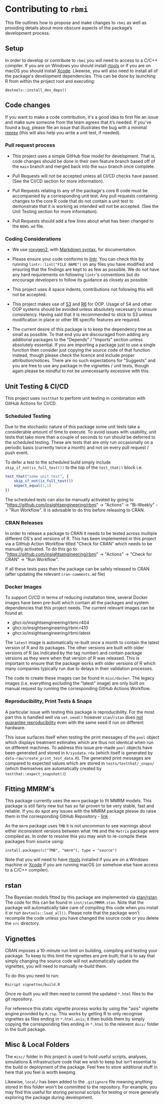 # Contributing to `rbmi`

This file outlines how to propose and make changes to `rbmi` as well as providing details about more obscure aspects of the package’s development process.


## Setup

In order to develop or contribute to `rbmi` you will need to access to a C/C++ compiler. If you are on Windows you should install [rtools](https://cran.r-project.org/bin/windows/Rtools/rtools42/rtools.html) or if you are on macOS you should install [Xcode](https://apps.apple.com/us/app/xcode/id497799835?mt=12).  Likewise, you will also need to install all of the package's development dependencies. This can be done by launching R from within the project root and executing:

```
devtools::install_dev_deps()
```

## Code changes

If you want to make a code contribution, it's a good idea to first file an issue and make sure someone from the team agrees that it’s needed. 
If you’ve found a bug, please file an issue that illustrates the bug with a minimal 
[reprex](https://www.tidyverse.org/help/#reprex) (this will also help you write a unit test, if needed).

### Pull request process

* This project uses a simple GitHub flow model for development. That is, code changes should be done in their own feature branch based off of the `main` branch and merged back into the `main` branch once complete.

* Pull Requests will not be accepted unless all CI/CD checks have passed. (See the CI/CD section for more information).

* Pull Requests relating to any of the package's core R code must be accompanied by a corresponding unit test. Any pull requests containing changes to the core R code that do not contain a unit test to demonstrate that it is working as intended will not be accepted. (See the Unit Testing section for more information).

* Pull Requests should add a few lines about what has been changed to the `NEWS.md` file.


### Coding Considerations

*  We use [roxygen2](https://cran.r-project.org/package=roxygen2), with [Markdown syntax](https://cran.r-project.org/web/packages/roxygen2/vignettes/rd-formatting.html), for documentation.  

* Please ensure your code conforms to [lintr](https://cran.r-project.org/web/packages/lintr/readme/README.html#available-linters). You can check this by running `lintr::lint("FILE NAME")` on any files you have modified and ensuring that the findings are kept to as few as possible. We do not have any hard requirements on following `lintr`'s conventions but do encourage developers to follow its guidance as closely as possible.

* This project uses 4 space indents, contributions not following this will not be accepted. 

* This project makes use of [S3](https://adv-r.hadley.nz/s3.html) and [R6](https://adv-r.hadley.nz/r6.html) for OOP. Usage of S4 and other OOP systems should be avoided unless absolutely necessary to ensure consistency. Having said that it is recommended to stick to S3 unless modification in place or other R6 specific features are required.

* The current desire of this package is to keep the dependency tree as small as possible. To that end you are discouraged from adding any additional packages to the "Depends" / "Imports" section unless absolutely essential. If you are importing a package just to use a single function then consider just copying the source code of that function instead, though please check the licence and include proper attribution/notices. There are no such expectations for "Suggests" and you are free to use any package in the vignettes / unit tests, though again please be mindful to not be unnecessarily excessive with this.


## Unit Testing & CI/CD

This project uses `testthat` to perform unit testing in combination with GitHub Actions for CI/CD.

### Scheduled Testing

Due to the stochastic nature of this package some unit tests take a considerable amount of time to execute. To avoid issues with usability, unit tests that take more than a couple of seconds to run should be deferred to the scheduled testing. These are tests that are only run occasionally on a periodic basis (currently twice a month) and not on every pull request / push event.

To defer a test to the scheduled build simply include `skip_if_not(is_full_test())` to the top of the `test_that()` block i.e.

```r
test_that("some unit test", {
    skip_if_not(is_full_test())
    expect_equal(1,1)
})
```

The scheduled tests can also be manually activated by going to "https://github.com/insightsengineering/rbmi" -> "Actions" -> "Bi-Weekly" -> "Run Workflow". It is advisable to do this before releasing to CRAN.

### CRAN Releases

In order to release a package to CRAN it needs to be tested across multiple different OS's and versions of R. This has been implemented in this project via a GitHub Action Workflow titled "Check for CRAN" which needs to be manually activated. To do this go to "https://github.com/insightsengineering/rbmi" -> "Actions" -> "Check for CRAN" -> "Run Workflow".

If all these tests pass then the package can be safely released to CRAN (after updating the relevant `cran-comments.md` file)


### Docker Images

To support CI/CD in terms of reducing installation time, several Docker images have been pre-built which contain all the packages and system dependencies that this project needs. The current relevant images can be found at:

- ghcr.io/insightsengineering/rbmi:r404
- ghcr.io/insightsengineering/rbmi:r410
- ghcr.io/insightsengineering/rbmi:latest

The `latest` image is automatically re-built once a month to contain the latest version of R and its packages. The other versions are built with older versions of R (as indicated by the tag number) and contain package versions as they were when that version of R was released. This is important to ensure that the package works with older versions of R which many companies typically run due to delays in their validation processes.

The code to create these images can be found in `misc/docker`. The legacy images (i.e. everything excluding the "latest" image) are only built on manual request by running the corresponding GitHub Actions Workflow. 


### Reproducibility, Print Tests & Snaps

A particular issue with testing this package is reproducibility. For the most part this is handled well via `set.seed()` however `stan`/`rstan` does [not guarantee reproducibility](https://mc-stan.org/docs/2_29/reference-manual/reproducibility.html) even with the same seed if run on different hardware.

This issue surfaces itself when testing the print messages of the `pool` object which displays treatment estimates which are thus not identical when run on different machines. To address this issue pre-made `pool` objects have been generated and stored in `R/sysdata.rda` (which itself is generated by `data-raw/create_print_test_data.R`). The generated print messages are compared to expected values which are stored in `tests/testthat/_snaps/` (which themselves are automatically created by `testthat::expect_snapshot()`)


## Fitting MMRM's

This package currently uses the `mmrm` package to fit MMRM models. This package is still fairly
new but has so far proven to be very stable, fast and reliable. If you do spot any issues
with the MMRM package please do raise them in the corresponding GitHub Repository - [link](https://github.com/openpharma/mmrm/issues)

As the `mmrm` package uses `TMB` it is not uncommon to see warnings about either inconsistent
versions between what `TMB` and the `Matrix` package were compiled as. In order to resolve this
you may wish to re-compile these packages from source using:

```
install.packages(c("TMB", "mmrm"), type = "source")
``` 

Note that you will need to have [rtools](https://cran.r-project.org/bin/windows/Rtools/rtools42/rtools.html) installed if you are on a Windows machine or [Xcode](https://apps.apple.com/us/app/xcode/id497799835?mt=12) if you are running macOS (or somehow else have access to a C/C++ compiler).


## rstan

The Bayesian models fitted by this package are implemented via [stan/rstan](https://mc-stan.org/users/interfaces/rstan). The code for this can be found in `inst/stan/MMRM.stan`. Note that the package will automatically take care of compiling this code when you install it or run `devtools::load_all()`. Please note that the package won't recompile the code unless you have changed the source code or you delete the `src` directory.


## Vignettes

CRAN imposes a 10-minute run limit on building, compiling and testing your package. To keep to this limit the vignettes are pre-built; that is to say that simply changing the source code will not automatically update the vignettes, you will need to manually re-build them.

To do this you need to run:
```
Rscript vignettes/build.R
```

Once re-built you will then need to commit the updated `*.html` files to the git repository.

For reference this static vignette process works by using the "asis" vignette engine provided by `R.rsp`. This works by getting R to only recognise vignettes as files ending in `*.html.asis`; it then builds them by simply copying the corresponding files ending in `*.html` to the relevent `docs/` folder in the built package.

## Misc & Local Folders

The `misc/` folder in this project is used to hold useful scripts, analyses, simulations & infrastructure code that we wish to keep but isn’t essential to the build or deployment of the package. Feel free to store additional stuff in here that you feel is worth keeping.

Likewise, `local/` has been added to the `.gitignore` file meaning anything stored in this folder won't be committed to the repository. For example, you may find this useful for storing personal scripts for testing or more generally exploring the package during development.

